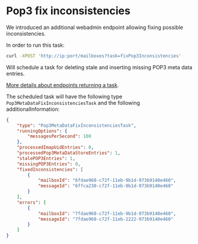 # Pop3 fix inconsistencies

We introduced an additional webadmin endpoint allowing fixing possible inconsistencies.

In order to run this task:

```bash
curl -XPOST 'http://ip:port/mailboxes?task=fixPop3Inconsistencies'
```

Will schedule a task for deleting stale and inserting missing POP3 meta data entries.

[More details about endpoints returning a task](https://james.staged.apache.org/james-project/3.6.0/servers/distributed/operate/webadmin.html#_endpoints_returning_a_task).

The scheduled task will have the following type `Pop3MetaDataFixInconsistenciesTask` and the following additionalInformation:

```json
{
    "type": "Pop3MetaDataFixInconsistenciesTask",
    "runningOptions": {
        "messagesPerSecond": 100
    },
    "processedImapUidEntries": 0,
    "processedPop3MetaDataStoreEntries": 1,
    "stalePOP3Entries": 1,
    "missingPOP3Entries": 0,
    "fixedInconsistencies": [
        {
            "mailboxId": "6fdae960-c72f-11eb-9b1d-973b9140e460",
            "messageId": "6ffca230-c72f-11eb-9b1d-973b9140e460"
        }
    ],
    "errors": [
        {
            "mailboxId": "7fdae960-c72f-11eb-9b1d-973b9140e460",
            "messageId": "7fdae960-c72f-11eb-2222-973b9140e460"
        }
    ]
}
```
